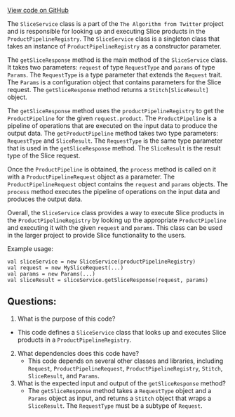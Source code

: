 [View code on GitHub](https://github.com/misbahsy/the-algorithm/product-mixer/core/src/main/scala/com/twitter/product_mixer/core/service/slice/SliceService.scala)

The `SliceService` class is a part of the `The Algorithm from Twitter` project and is responsible for looking up and executing Slice products in the `ProductPipelineRegistry`. The `SliceService` class is a singleton class that takes an instance of `ProductPipelineRegistry` as a constructor parameter. 

The `getSliceResponse` method is the main method of the `SliceService` class. It takes two parameters: `request` of type `RequestType` and `params` of type `Params`. The `RequestType` is a type parameter that extends the `Request` trait. The `Params` is a configuration object that contains parameters for the Slice request. The `getSliceResponse` method returns a `Stitch[SliceResult]` object.

The `getSliceResponse` method uses the `productPipelineRegistry` to get the `ProductPipeline` for the given `request.product`. The `ProductPipeline` is a pipeline of operations that are executed on the input data to produce the output data. The `getProductPipeline` method takes two type parameters: `RequestType` and `SliceResult`. The `RequestType` is the same type parameter that is used in the `getSliceResponse` method. The `SliceResult` is the result type of the Slice request.

Once the `ProductPipeline` is obtained, the `process` method is called on it with a `ProductPipelineRequest` object as a parameter. The `ProductPipelineRequest` object contains the `request` and `params` objects. The `process` method executes the pipeline of operations on the input data and produces the output data.

Overall, the `SliceService` class provides a way to execute Slice products in the `ProductPipelineRegistry` by looking up the appropriate `ProductPipeline` and executing it with the given `request` and `params`. This class can be used in the larger project to provide Slice functionality to the users. 

Example usage:

```
val sliceService = new SliceService(productPipelineRegistry)
val request = new MySliceRequest(...)
val params = new Params(...)
val sliceResult = sliceService.getSliceResponse(request, params)
```
## Questions: 
 1. What is the purpose of this code?
   - This code defines a `SliceService` class that looks up and executes Slice products in a `ProductPipelineRegistry`.
2. What dependencies does this code have?
   - This code depends on several other classes and libraries, including `Request`, `ProductPipelineRequest`, `ProductPipelineRegistry`, `Stitch`, `SliceResult`, and `Params`.
3. What is the expected input and output of the `getSliceResponse` method?
   - The `getSliceResponse` method takes a `RequestType` object and a `Params` object as input, and returns a `Stitch` object that wraps a `SliceResult`. The `RequestType` must be a subtype of `Request`.